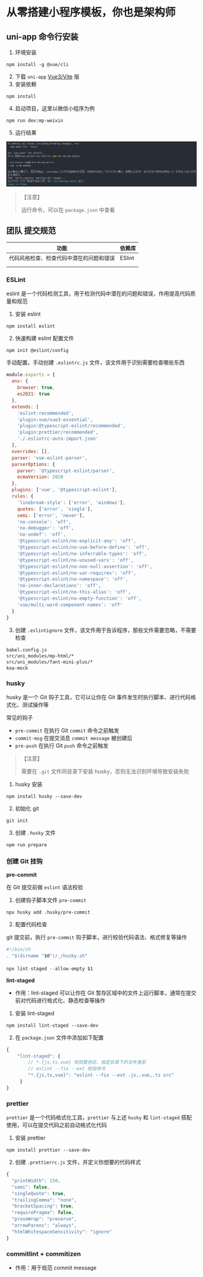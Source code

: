 # 从零搭建小程序模板，你也是架构师

## uni-app 命令行安装

1. 环境安装

```shell
npm install -g @vue/cli
```

2. 下载 `uni-app` [Vue3/Vite](https://gitee.com/dcloud/uni-preset-vue/repository/archive/vite-ts.zip) 版
3. 安装依赖

```shell
npm install
```

4. 启动项目，这里以微信小程序为例

```shell
npm run dev:mp-weixin
```

5. 运行结果

![image-20240103152640723](./assets/小程序/image-20240103152640723.png)	



> 【注意】
>
> 运行命令，可以在 `package.json` 中查看



## 团队 提交规范

|                   功能                   | 依赖库 |
| :--------------------------------------: | ------ |
| 代码风格检查、检查代码中潜在的问题和错误 | ESlint |
|                                          |        |
|                                          |        |



### ESLint

eslint 是一个代码检测工具，用于检测代码中潜在的问题和错误，作用提高代码质量和规范



1. 安装 eslint

```shell
npm install eslint
```

2. 快速构建 eslint 配置文件

```shell
npm init @eslint/config
```

手动配置，手动创建 `.eslintrc.js` 文件，该文件用于识别需要检查哪些东西

```javascript
module.exports = {
  env: {
    browser: true,
    es2021: true
  },
  extends: [
    'eslint:recommended',
    'plugin:vue/vue3-essential',
    'plugin:@typescript-eslint/recommended',
    'plugin:prettier/recommended',
    './.eslintrc-auto-import.json'
  ],
  overrides: [],
  parser: 'vue-eslint-parser',
  parserOptions: {
    parser: '@typescript-eslint/parser',
    ecmaVersion: 2020
  },
  plugins: ['vue', '@typescript-eslint'],
  rules: {
    'linebreak-style': ['error', 'windows'],
    quotes: ['error', 'single'],
    semi: ['error', 'never'],
    'no-console': 'off',
    'no-debugger': 'off',
    'no-undef': 'off',
    '@typescript-eslint/no-explicit-any': 'off',
    '@typescript-eslint/no-use-before-define': 'off',
    '@typescript-eslint/no-inferrable-types': 'off',
    '@typescript-eslint/no-unused-vars': 'off',
    '@typescript-eslint/no-non-null-assertion': 'off',
    '@typescript-eslint/no-var-requires': 'off',
    '@typescript-eslint/no-namespace': 'off',
    'no-inner-declarations': 'off',
    '@typescript-eslint/no-this-alias': 'off',
    '@typescript-eslint/no-empty-function': 'off',
    'vue/multi-word-component-names': 'off'
  }
}
```

3. 创建 `.eslintignore` 文件，该文件用于告诉程序，那些文件需要忽略，不需要检查

```Ignore
babel.config.js
src/uni_modules/mp-html/*
src/uni_modules/fant-mini-plus/*
koa-mock
```



### husky

husky 是一个 Git 钩子工具，它可以让你在 Git 事件发生时执行脚本、进行代码格式化、测试操作等



常见的钩子

- `pre-commit` 在执行 Git `commit` 命令之前触发
- `commit-msg` 在提交消息 `commit message` 被创建后
- `pre-push` 在执行 Git `push` 命令之前触发



> 【注意】
>
> 需要在 `.git` 文件同目录下安装 husky，否则无法识别环境导致安装失败

1. husky 安装

```shell
npm install husky --save-dev
```

2. 初始化 git

```shell
git init
```

3. 创建 `.husky` 文件

```shell
npm run prepare
```



### 创建 Git 挂钩

**pre-commit**

在 Git 提交前做 `eslint` 语法校验



1. 创建钩子脚本文件 `pre-commit`

```shell
npx husky add .husky/pre-commit
```

2. 配置代码检查

git 提交前，执行 `pre-commit` 钩子脚本，进行校验代码语法、格式修复等操作

```javascript
#!/bin/sh
. "$(dirname "$0")/_/husky.sh"

npx lint-staged --allow-empty $1
```



**lint-staged**

- 作用：lint-staged 可以让你在 Git 暂存区域中的文件上运行脚本，通常在提交前对代码进行格式化、静态检查等操作



1. 安装 lint-staged

```shell
npm install lint-staged --save-dev
```

2. 在 `package.json` 文件中添加如下配置

```javascript
{
    "lint-staged": {
		// *.{js,ts,vue} 校验暂存区、指定目录下的文件类型
		// eslint --fix --ext 校验命令
       	"*.{js,ts,vue}": "eslint --fix --ext .js,.vue,.ts src"
     }
}
```



### prettier

`prettier` 是一个代码格式化工具，`prettier` 与上述 `husky` 和 `lint-staged` 搭配使用，可以在提交代码之前自动格式化代码



1. 安装 prettier

```shell
npm install prettier --save-dev
```

2. 创建 `.prettierrc.js` 文件，并定义你想要的代码样式

```javascript
{
  "printWidth": 150,
  "semi": false,
  "singleQuote": true,
  "trailingComma": "none",
  "bracketSpacing": true,
  "requirePragma": false,
  "proseWrap": "preserve",
  "arrowParens": "always",
  "htmlWhitespaceSensitivity": "ignore"
}
```



### commitlint + commitizen

- 作用：用于规范 commit message



















